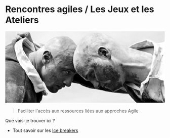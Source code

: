# Rencontres agiles / Les Jeux et les Ateliers
![Bandeau](../rencontresagiles.jpg)

> Faciliter l'accès aux ressources liées aux approches Agile

Que vais-je trouver ici ?
 - Tout savoir sur les  [Ice breakers](./IceBreakers.md)
 